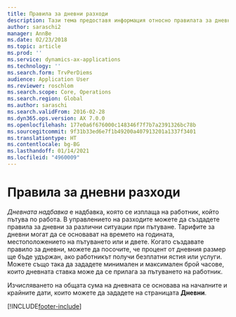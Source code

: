 ```yaml
---
title: Правила за дневни разходи
description: Тази тема предоставя информация относно правилата за дневни разходи.
author: saraschi2
manager: AnnBe
ms.date: 02/23/2018
ms.topic: article
ms.prod: ''
ms.service: dynamics-ax-applications
ms.technology: ''
ms.search.form: TrvPerDiems
audience: Application User
ms.reviewer: roschlom
ms.search.scope: Core, Operations
ms.search.region: Global
ms.author: saraschi
ms.search.validFrom: 2016-02-28
ms.dyn365.ops.version: AX 7.0.0
ms.openlocfilehash: 177e0a6f676000c148346f7f7b7a2391326bc78b
ms.sourcegitcommit: 9f31b33ed6e7f1b49200a407913201a1337f3401
ms.translationtype: HT
ms.contentlocale: bg-BG
ms.lasthandoff: 01/14/2021
ms.locfileid: "4960009"
---
```

# <a name="per-diem-rules"></a>Правила за дневни разходи

*Дневната надбавка* е надбавка, която се изплаща на работник, който пътува по работа. В управлението на разходите можете да създадете правила за дневни за различни ситуации при пътуване. Тарифите за дневни могат да се основават на времето на годината, местоположението на пътуването или и двете. Когато създавате правило за дневни, можете да посочите, че процент от дневния размер ще бъде удържан, ако работникът получи безплатни ястия или услуги. Можете също така да зададете минимален и максимален брой часове, които дневната ставка може да се прилага за пътуването на работник.

Изчисляването на общата сума на дневната се основава на началните и крайните дати, които можете да зададете на страницата **Дневни**.


[!INCLUDE[footer-include](../includes/footer-banner.md)]